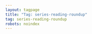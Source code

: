 ```yaml
---
layout: tagpage
title: "Tag: series-reading-roundup"
tag: series-reading-roundup
robots: noindex
---
```

